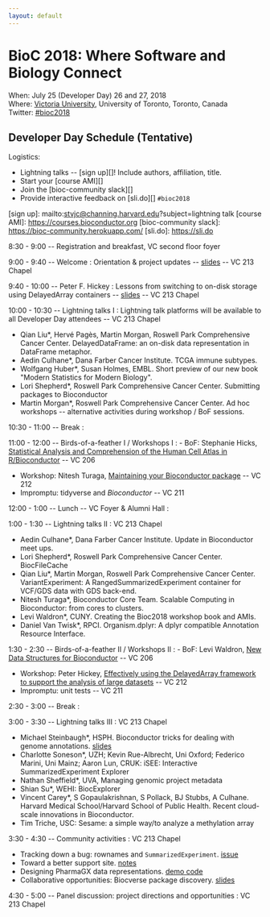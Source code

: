 ```yaml
---
layout: default
---
```

# BioC 2018: Where Software and Biology Connect

When: July 25 (Developer Day) 26 and 27, 2018 <br />
Where: [Victoria University][venue], University of Toronto, Toronto, Canada<br />
Twitter: [#bioc2018][tweet]

[tweet]: https://twitter.com/hashtag/bioc2018?f=tweets
[venue]: ./travel-accommodations

## Developer Day Schedule (Tentative)

Logistics:

- Lightning talks -- [sign up][]! Include authors, affiliation, title.
- Start your [course AMI][]
- Join the [bioc-community slack][]
- Provide interactive feedback on [sli.do][] `#bioc2018`

[sign up]: mailto:stvjc@channing.harvard.edu?subject=lightning talk
[course AMI]: https://courses.bioconductor.org
[bioc-community slack]: https://bioc-community.herokuapp.com/
[sli.do]: https://sli.do

8:30 - 9:00 -- Registration and breakfast, VC second floor foyer

9:00 - 9:40 -- Welcome 
: Orientation & project updates -- [slides][1] -- VC 213 Chapel

9:40 - 10:00 -- Peter F. Hickey
: Lessons from switching to on-disk storage using DelayedArray
  containers  -- [slides][2] -- VC 213 Chapel

10:00 - 10:30 -- Lightning talks I
: Lightning talk platforms will be available to all
  Developer Day attendees -- VC 213 Chapel

  - Qian Liu\*, Hervé Pagès, Martin Morgan, Roswell Park Comprehensive
    Cancer Center. DelayedDataFrame: an on-disk data representation in
    DataFrame metaphor.
  - Aedin Culhane\*, Dana Farber Cancer Institute. TCGA immune
    subtypes.
  - Wolfgang Huber\*, Susan Holmes, EMBL. Short preview of our new
    book "Modern Statistics for Modern Biology".
  - Lori Shepherd\*, Roswell Park Comprehensive Cancer
    Center. Submitting packages to Bioconductor
  - Martin Morgan\*, Roswell Park Comprehensive Cancer Center. Ad hoc
    workshops -- alternative activities during workshop / BoF
    sessions.

10:30 - 11:00 -- Break
: 

11:00 - 12:00 -- Birds-of-a-feather I / Workshops I
: - BoF: Stephanie Hicks, [Statistical Analysis and Comprehension of
    the Human Cell Atlas in R/Bioconductor][hca] -- VC 206
  - Workshop: Nitesh Turaga,
    [Maintaining your Bioconductor package][510] -- VC 212
  - Impromptu: tidyverse and _Bioconductor_ -- VC 211

<!--
  - A first package
  - The package review process -- common sins
  - Emerging methods in...
-->

12:00 - 1:00 -- Lunch -- VC Foyer & Alumni Hall
: 

1:00 - 1:30 -- Lightning talks II
: VC 213 Chapel

  - Aedin Culhane\*, Dana Farber Cancer Institute. Update in Bioconductor meet ups.
  - Lori Shepherd\*, Roswell Park Comprehensive Cancer Center. BiocFileCache
  - Qian Liu\*, Martin Morgan, Roswell Park Comprehensive Cancer
    Center. VariantExperiment: A RangedSummarizedExperiment container
    for VCF/GDS data with GDS back-end.
  - Nitesh Turaga\*, Bioconductor Core Team. Scalable Computing in
    Bioconductor: from cores to clusters.
  - Levi Waldron\*, CUNY. Creating the Bioc2018 workshop book and AMIs.
  - Daniel Van Twisk\*, RPCI. Organism.dplyr: A dplyr compatible
    Annotation Resource Interface.
 
1:30 - 2:30 -- Birds-of-a-feather II / Workshops II
: - BoF: Levi Waldron, [New Data Structures for Bioconductor][structures] -- VC
    206
  - Workshop: Peter Hickey,
    [Effectively using the DelayedArray framework to support the analysis of large datasets][500] -- VC 212
  - Impromptu: unit tests -- VC 211

2:30 - 3:00 -- Break
: 

3:00 - 3:30 -- Lightning talks III
: VC 213 Chapel

  - Michael Steinbaugh\*, HSPH. Bioconductor tricks for dealing with
    genome annotations. [slides][3.1]
  - Charlotte Soneson\*, UZH; Kevin Rue-Albrecht, Uni Oxford; Federico
    Marini, Uni Mainz; Aaron Lun, CRUK: iSEE: Interactive
    SummarizedExperiment Explorer
  - Nathan Sheffield\*, UVA, Managing genomic project metadata
  - Shian Su\*, WEHI: BiocExplorer
  - Vincent Carey*, S Gopaulakrishnan, S Pollack, BJ Stubbs, A
    Culhane. Harvard Medical School/Harvard School of Public
    Health. Recent cloud-scale innovations in Bioconductor.
  - Tim Triche, USC: Sesame: a simple way/to analyze a methylation
    array

[3.1]: https://github.com/steinbaugh/presentations/raw/master/2018-07-25/bioc2018.pdf

3:30 - 4:30 -- Community activities
: VC 213 Chapel

  + Tracking down a bug: rownames and `SummarizedExperiment`. [issue][4.1]
  + Toward a better support site. [notes][4.2]
  + Designing PharmaGX data representations. [demo code][4.3]
  + Collaborative opportunities: Biocverse package discovery. [slides][4.4]

[4.1]: https://github.com/Bioconductor/SummarizedExperiment/issues/13
[4.2]: https://docs.google.com/document/d/1TPKn5sdBLrSuMEiXtdAyGipd7p2XNXghbHGYzmH_Xpk/edit?usp=sharing
[4.3]: https://github.com/bhklab/longArray
[4.4]: https://docs.google.com/presentation/d/1_SkOfeLT7j7wdQCwxfwmuChjuB7wtW-2evrbYKMWnIg/edit#slide=id.p

4:30 - 5:00 -- Panel discussion: project directions and opportunities
: VC 213 Chapel

[hca]: https://github.com/Bioconductor/BioC2018/issues/5
[structures]: https://github.com/Bioconductor/BioC2018/issues/8

[1]: https://docs.google.com/presentation/d/1QamlkH7H6B9hY8iCtDBA1qr7qSPXKc_y5ze2dH67C5s/edit?usp=sharing
[2]: https://docs.google.com/presentation/d/1MsmcvCZz_k-0Xw0GEai0x61_-D1YzefnBB84zT3hnpQ/edit?usp=sharing
[500]: http://bioconductor.github.io/BiocWorkshops/effectively-using-the-delayedarray-framework-to-support-the-analysis-of-large-datasets.html
[510]: http://bioconductor.github.io/BiocWorkshops/maintaining-your-bioconductor-package.html
